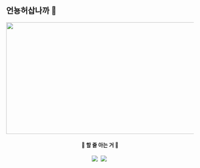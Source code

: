 ## 언뇽허삽나까 👋

<!--
**qz83h/qz83h** is a ✨ _special_ ✨ repository because its `README.md` (this file) appears on your GitHub profile.

Here are some ideas to get you started:

- 🔭 I’m currently working on ...
- 🌱 I’m currently learning ...
- 👯 I’m looking to collaborate on ...
- 🤔 I’m looking for help with ...
- 💬 Ask me about ...
- 📫 How to reach me: ...
- 😄 Pronouns: ...
- ⚡ Fun fact: ...
-->

<div align=center>
  <a href="https://www.gitanimals.org/en_US?utm_medium=image&utm_source=qz83h&utm_content=farm">
    <img
      src="https://render.gitanimals.org/farms/qz83h"
      width="600"
      height="300"
    />
  </a>
</div>
<div align="center">

<!-- Main Stack -->
<h4 align="center"> 🤔 할 줄 아는 거 🤔</h4>
<div align="center">
  <img src="https://img.shields.io/badge/python-3670A0?style=for-the-badge&logo=python&logoColor=ffdd54" />&nbsp;
  <img src="https://img.shields.io/badge/r-276DC3?style=for-the-badge&logo=r&logoColor=white" />&nbsp;
  <br>
</div>

<br>

